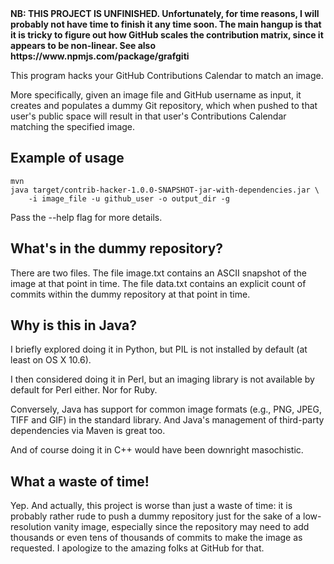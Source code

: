 <strong>
NB: THIS PROJECT IS UNFINISHED. Unfortunately, for time reasons, I will
probably not have time to finish it any time soon. The main hangup is that it
is tricky to figure out how GitHub scales the contribution matrix, since it
appears to be non-linear. See also https://www.npmjs.com/package/grafgiti
</strong>

This program hacks your GitHub Contributions Calendar to match an image.

More specifically, given an image file and GitHub username as input, it
creates and populates a dummy Git repository, which when pushed to that
user's public space will result in that user's Contributions Calendar
matching the specified image.


Example of usage
----------------

    mvn
    java target/contrib-hacker-1.0.0-SNAPSHOT-jar-with-dependencies.jar \
        -i image_file -u github_user -o output_dir -g

Pass the --help flag for more details.


What's in the dummy repository?
-------------------------------

There are two files. The file image.txt contains an ASCII snapshot of
the image at that point in time. The file data.txt contains an explicit
count of commits within the dummy repository at that point in time.


Why is this in Java?
--------------------

I briefly explored doing it in Python, but PIL is not installed by
default (at least on OS X 10.6).

I then considered doing it in Perl, but an imaging library is not
available by default for Perl either. Nor for Ruby.

Conversely, Java has support for common image formats (e.g., PNG, JPEG,
TIFF and GIF) in the standard library. And Java's management of
third-party dependencies via Maven is great too.

And of course doing it in C++ would have been downright masochistic.


What a waste of time!
---------------------

Yep. And actually, this project is worse than just a waste of time: it
is probably rather rude to push a dummy repository just for the sake of
a low-resolution vanity image, especially since the repository may need
to add thousands or even tens of thousands of commits to make the image
as requested. I apologize to the amazing folks at GitHub for that.
